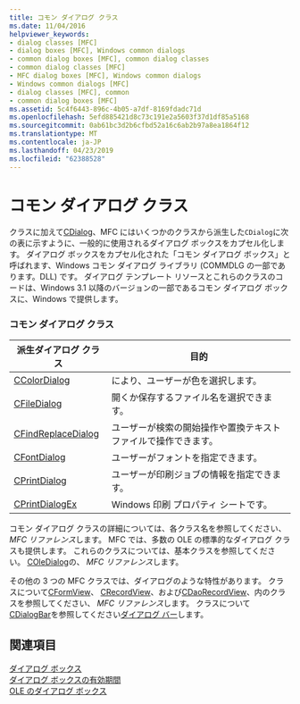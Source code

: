 ```yaml
---
title: コモン ダイアログ クラス
ms.date: 11/04/2016
helpviewer_keywords:
- dialog classes [MFC]
- dialog boxes [MFC], Windows common dialogs
- common dialog boxes [MFC], common dialog classes
- common dialog classes [MFC]
- MFC dialog boxes [MFC], Windows common dialogs
- Windows common dialogs [MFC]
- dialog classes [MFC], common
- common dialog boxes [MFC]
ms.assetid: 5c4f6443-896c-4b05-a7df-8169fdadc71d
ms.openlocfilehash: 5efd885421d8c73c191e2a5603f37d1df85a5168
ms.sourcegitcommit: 0ab61bc3d2b6cfbd52a16c6ab2b97a8ea1864f12
ms.translationtype: MT
ms.contentlocale: ja-JP
ms.lasthandoff: 04/23/2019
ms.locfileid: "62388528"
---
```

# <a name="common-dialog-classes"></a>コモン ダイアログ クラス

クラスに加えて[CDialog](../mfc/reference/cdialog-class.md)、MFC にはいくつかのクラスから派生した`CDialog`に次の表に示すように、一般的に使用されるダイアログ ボックスをカプセル化します。 ダイアログ ボックスをカプセル化された「コモン ダイアログ ボックス」と呼ばれます、Windows コモン ダイアログ ライブラリ (COMMDLG の一部であります。DLL) です。 ダイアログ テンプレート リソースとこれらのクラスのコードは、Windows 3.1 以降のバージョンの一部であるコモン ダイアログ ボックスに、Windows で提供します。

### <a name="common-dialog-classes"></a>コモン ダイアログ クラス

|派生ダイアログ クラス|目的|
|--------------------------|-------------|
|[CColorDialog](../mfc/reference/ccolordialog-class.md)|により、ユーザーが色を選択します。|
|[CFileDialog](../mfc/reference/cfiledialog-class.md)|開くか保存するファイル名を選択できます。|
|[CFindReplaceDialog](../mfc/reference/cfindreplacedialog-class.md)|ユーザーが検索の開始操作や置換テキスト ファイルで操作できます。|
|[CFontDialog](../mfc/reference/cfontdialog-class.md)|ユーザーがフォントを指定できます。|
|[CPrintDialog](../mfc/reference/cprintdialog-class.md)|ユーザーが印刷ジョブの情報を指定できます。|
|[CPrintDialogEx](../mfc/reference/cprintdialogex-class.md)|Windows 印刷 プロパティ シートです。|

コモン ダイアログ クラスの詳細については、各クラス名を参照してください、 *MFC リファレンス*します。 MFC では、多数の OLE の標準的なダイアログ クラスも提供します。 これらのクラスについては、基本クラスを参照してください。 [COleDialog](../mfc/reference/coledialog-class.md)の、 *MFC リファレンス*します。

その他の 3 つの MFC クラスでは、ダイアログのような特性があります。 クラスについて[CFormView](../mfc/reference/cformview-class.md)、 [CRecordView](../mfc/reference/crecordview-class.md)、および[CDaoRecordView](../mfc/reference/cdaorecordview-class.md)、内のクラスを参照してください、 *MFC リファレンス*します。 クラスについて[CDialogBar](../mfc/reference/cdialogbar-class.md)を参照してください[ダイアログ バー](../mfc/dialog-bars.md)します。

## <a name="see-also"></a>関連項目

[ダイアログ ボックス](../mfc/dialog-boxes.md)<br/>
[ダイアログ ボックスの有効期間](../mfc/life-cycle-of-a-dialog-box.md)<br/>
[OLE のダイアログ ボックス](../mfc/dialog-boxes-in-ole.md)
